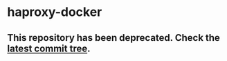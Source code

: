 haproxy-docker
============

## This repository has been deprecated. Check the [latest commit tree](https://github.com/GoogleCloudPlatform/haproxy-docker/tree/53aaff8aea0bb5cebbef4d450951e6c46d173a81).
